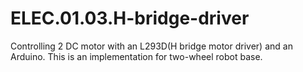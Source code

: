 # ELEC.01.03.H-bridge-driver
Controlling 2 DC motor with an L293D(H bridge motor driver) and an Arduino. This is an implementation for two-wheel robot base. 

